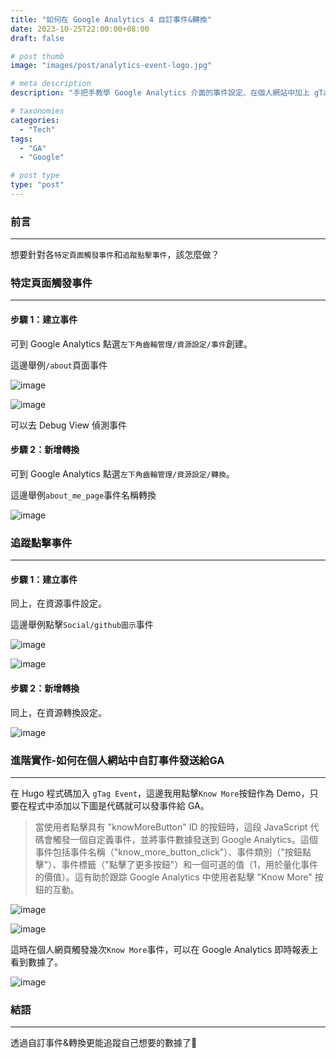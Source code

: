 ```yaml
---
title: "如何在 Google Analytics 4 自訂事件&轉換"
date: 2023-10-25T22:00:00+08:00
draft: false

# post thumb
image: "images/post/analytics-event-logo.jpg"

# meta description
description: "手把手教學 Google Analytics 介面的事件設定、在個人網站中加上 gTag 事件"

# taxonomies
categories:
  - "Tech"
tags:
  - "GA"
  - "Google"

# post type
type: "post"
---
```


### 前言

---

想要針對各`特定頁面觸發事件`和`追蹤點擊事件`，該怎麼做？

### 特定頁面觸發事件

---

#### 步驟 1：建立事件

可到 Google Analytics 點選`左下角齒輪管理/資源設定/事件`創建。

這邊舉例`/about`頁面事件

![image](../../../../images/post/post-6-1.jpg)

![image](../../../../images/post/post-6-2.jpg)

可以去 Debug View 偵測事件

#### 步驟 2：新增轉換

可到 Google Analytics 點選`左下角齒輪管理/資源設定/轉換`。

這邊舉例`about_me_page`事件名稱轉換

![image](../../../../images/post/post-6-3.jpg)

### 追蹤點擊事件

---

#### 步驟 1：建立事件

同上，在資源事件設定。

這邊舉例點擊`Social/github圖示`事件

![image](../../../../images/post/post-6-4.jpg)

![image](../../../../images/post/post-6-5.jpg)

#### 步驟 2：新增轉換

同上，在資源轉換設定。

![image](../../../../images/post/post-6-6.jpg)

### 進階實作-如何在個人網站中自訂事件發送給GA

---

在 Hugo 程式碼加入 `gTag Event`，這邊我用點擊`Know More`按鈕作為 Demo，只要在程式中添加以下圖是代碼就可以發事件給 GA。

> 當使用者點擊具有 "knowMoreButton" ID 的按鈕時，這段 JavaScript 代碼會觸發一個自定義事件，並將事件數據發送到 Google Analytics。這個事件包括事件名稱（"know_more_button_click"）、事件類別（"按鈕點擊"）、事件標籤（"點擊了更多按鈕"）和一個可選的值（1，用於量化事件的價值）。這有助於跟踪 Google Analytics 中使用者點擊 "Know More" 按鈕的互動。

![image](../../../../images/post/post-6-7.jpg)

![image](../../../../images/post/post-6-8.jpg)

這時在個人網頁觸發幾次`Know More`事件，可以在 Google Analytics 即時報表上看到數據了。

![image](../../../../images/post/post-6-9.jpg)

### 結語

---

透過自訂事件&轉換更能追蹤自己想要的數據了🎉